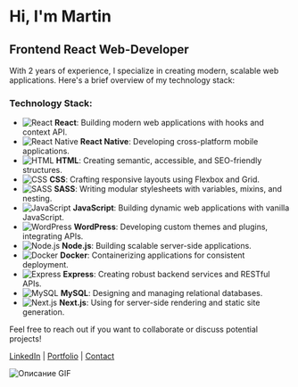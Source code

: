 # Hi, I'm Martin

## Frontend React Web-Developer

With 2 years of experience, I specialize in creating modern, scalable web applications. Here's a brief overview of my technology stack:

### Technology Stack:

- ![React](https://img.icons8.com/color/48/000000/react-native.png) **React**: Building modern web applications with hooks and context API.
- ![React Native](https://img.icons8.com/color/48/000000/react-native.png) **React Native**: Developing cross-platform mobile applications.
- ![HTML](https://img.icons8.com/color/48/000000/html-5.png) **HTML**: Creating semantic, accessible, and SEO-friendly structures.
- ![CSS](https://img.icons8.com/color/48/000000/css3.png) **CSS**: Crafting responsive layouts using Flexbox and Grid.
- ![SASS](https://img.icons8.com/color/48/000000/sass.png) **SASS**: Writing modular stylesheets with variables, mixins, and nesting.
- ![JavaScript](https://img.icons8.com/color/48/000000/javascript.png) **JavaScript**: Building dynamic web applications with vanilla JavaScript.
- ![WordPress](https://img.icons8.com/color/48/000000/wordpress.png) **WordPress**: Developing custom themes and plugins, integrating APIs.
- ![Node.js](https://img.icons8.com/color/48/000000/nodejs.png) **Node.js**: Building scalable server-side applications.
- ![Docker](https://img.icons8.com/color/48/000000/docker.png) **Docker**: Containerizing applications for consistent deployment.
- ![Express](https://img.icons8.com/color/48/000000/express.png) **Express**: Creating robust backend services and RESTful APIs.
- ![MySQL](https://img.icons8.com/color/48/000000/mysql.png) **MySQL**: Designing and managing relational databases.
- ![Next.js](https://img.icons8.com/color/48/000000/nextjs.png) **Next.js**: Using for server-side rendering and static site generation.

Feel free to reach out if you want to collaborate or discuss potential projects!

[LinkedIn](#) | [Portfolio](#) | [Contact](mailto:your-email@example.com)




![Описание GIF](https://itproger.com/paid_courses/img/javascript_anim.gif)

